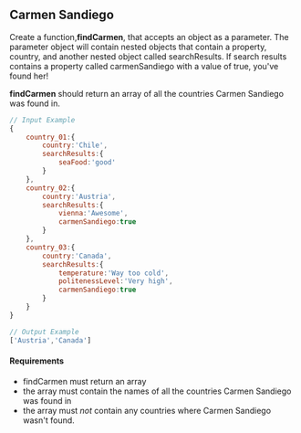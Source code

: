 ## Carmen Sandiego

Create a function,**findCarmen**, that accepts an object as a parameter. The parameter object will contain nested objects that contain a property, country, and another nested object called searchResults. If search results contains a property called carmenSandiego with a value of true, you've found her!

**findCarmen** should return an array of all the countries Carmen Sandiego was found in. 

```javascript
// Input Example
{
    country_01:{
        country:'Chile',
        searchResults:{
            seaFood:'good'
        }
    },
    country_02:{
        country:'Austria',
        searchResults:{
            vienna:'Awesome',
            carmenSandiego:true
        }
    },
    country_03:{
        country:'Canada',
        searchResults:{
            temperature:'Way too cold',
            politenessLevel:'Very high',
            carmenSandiego:true
        }
    }
}

// Output Example
['Austria','Canada']

```

#### Requirements
* findCarmen must return an array
* the array must contain the names of all the countries Carmen Sandiego was found in
* the array must *not* contain any countries where Carmen Sandiego wasn't found.
